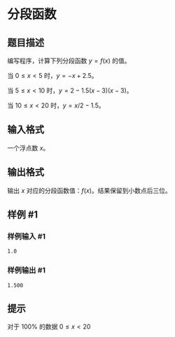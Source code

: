 # 分段函数

## 题目描述

编写程序，计算下列分段函数 $y=f(x)$ 的值。

当 $0 \le x<5$ 时，$y=-x+2.5$。

当 $5 \le x<10$ 时，$y=2-1.5(x-3)(x-3)$。

当 $10 \le x<20$ 时，$y=x/2-1.5$。

## 输入格式

一个浮点数 $x$。

## 输出格式

输出 $x$ 对应的分段函数值：$f(x)$。结果保留到小数点后三位。

## 样例 #1

### 样例输入 #1

```
1.0
```

### 样例输出 #1

```
1.500
```

## 提示

对于 100% 的数据 $0 \le x<20$
